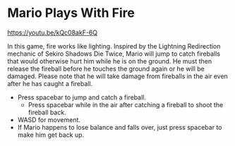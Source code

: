 # Mario Plays With Fire

https://youtu.be/kQc08akF-6Q

In this game, fire works like lighting. Inspired by the Lightning Redirection mechanic of Sekiro Shadows Die Twice, Mario will jump to catch fireballs that would otherwise hurt him while he is on the ground. He must then release the fireball before he touches the ground again or he will be damaged. Please note that he will take damage from fireballs in the air even after he has caught a fireball.

- Press spacebar to jump and catch a fireball.
  - Press spacebar while in the air after catching a fireball to shoot the fireball back.
- WASD for movement.
- If Mario happens to lose balance and falls over, just press spacebar to make him get back up.
